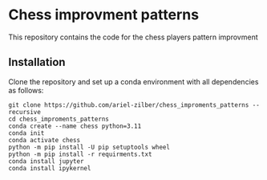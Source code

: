 # Chess improvment patterns

This repository contains the code for the chess players pattern improvment 


## Installation

Clone the repository and set up a conda environment with all dependencies as follows:

```
git clone https://github.com/ariel-zilber/chess_improments_patterns --recursive
cd chess_improments_patterns
conda create --name chess python=3.11
conda init
conda activate chess
python -m pip install -U pip setuptools wheel
python -m pip install -r requirments.txt
conda install jupyter 
conda install ipykernel
```

